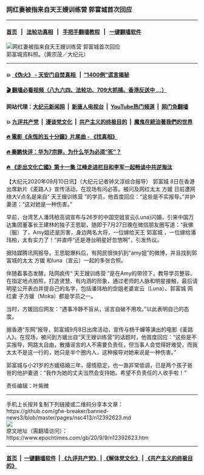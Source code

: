 ### 网红妻被指来自天王嫂训练营 郭富城首次回应
------------------------

#### [首页](https://github.com/gfw-breaker/banned-news3/blob/master/README.md) &nbsp;&nbsp;|&nbsp;&nbsp; [法轮功真相](https://github.com/begood0513/basic/blob/master/README.md)  &nbsp;&nbsp;|&nbsp;&nbsp; [手把手翻墙教程](https://github.com/gfw-breaker/guides/wiki)  &nbsp;&nbsp;|&nbsp;&nbsp; [一键翻墙软件](https://github.com/gfw-breaker/nogfw/blob/master/README.md)  



<div><img alt="网红妻被指来自天王嫂训练营 郭富城首次回应" class="attachment-djy_600_400 size-djy_600_400 wp-post-image" src="https://i.epochtimes.com/assets/uploads/2019/06/1906250533242122-600x400.jpg"/>
<div class="caption">
 郭富城资料照。（黄宗茂／大纪元）
</div></div><hr/>

#### 💥 [《伪火》 - 天安门自焚真相 ](http://141.164.51.119:10000/videos/blog/weihuo.html)&nbsp; |&nbsp; [“1400例”谎言揭秘  ](http://141.164.51.119:10000/videos/blog/jiexi1400.html)

#### [ 🎬  翻墙必看视频（八九六四、法轮功、709大抓捕、香港反送中 ...）](https://github.com/gfw-breaker/links/blob/master/banned.md)

#### 网站代理：[大纪元新闻网](http://167.172.10.89:10080/gb/) &nbsp;|&nbsp; [新唐人电视台](http://167.172.10.89:8808/gb/)  &nbsp;|&nbsp; [YouTube热门频道](http://158.247.203.241/youtube.html) &nbsp;|&nbsp; [网门免翻墙](http://158.247.203.241:11000/show.aspx?name=ogHome)

#### 💥 [九评共产党](http://141.164.51.119:10000/videos/res/jiuping/)&nbsp; |&nbsp; [漫谈党文化](http://141.164.51.119:10000/videos/res/mtdwh/)&nbsp; |&nbsp; [共产主义的终极目的](http://141.164.51.119:10000/videos/res/zjmd/)&nbsp; |&nbsp; [魔鬼在統治著我們的世界](http://141.164.51.119:10000/videos/res/TheSpecter/)  

#### [ 🔥  電影《永恆的五十分鐘》片尾曲 - 《找真相》](http://141.164.51.119:10000/videos/news/../legend/index.html)

#### [ 🔥  秦鹏快评：华为7宗罪，为什么华为必须“死”？](http://141.164.51.119:10000/videos/news/qp01.html)

#### [ 🔥  《走出文化亡國》第十一集 江峰走进栏目和李军一起畅谈中共逆淘汰](http://141.164.51.119:10000/videos/news/../res/zcwhwg/index.html)

<div><p>
 【大纪元2020年09月10日讯】（大纪元记者钟又淳综合报导）
 <ok href="https://www.epochtimes.com/gb/tag/%E9%83%AD%E5%AF%8C%E5%9F%8E.html">
  郭富城
 </ok>
 8日在香港出席新片《麦路人》宣传活动，在现场有问必答。被问及网红太太
 <ok href="https://www.epochtimes.com/gb/tag/%E6%96%B9%E5%AA%9B.html">
  方媛
 </ok>
 日前遭网络大V点名是来自“
 <ok href="https://www.epochtimes.com/gb/tag/%E5%A4%A9%E7%8E%8B%E5%AB%82%E8%AE%AD%E7%BB%83%E8%90%A5.html">
  天王嫂训练营
 </ok>
 ”的学员，他首度回应：“这些是不实报导。”并护妻道：“这对她是一种伤害。”
</p>
<p>
 早前，台湾艺人潘玮柏高调宣布与26岁的中国空姐宣云(Luna)闪婚，引来中国万达集团董事长王建林的独子王思聪，随即于7月27日晚在微信朋友圈写道：“我佛（服）了，Amy姐还是厉害，身边两名大将，一位嫁给天王
 <ok href="https://www.epochtimes.com/gb/tag/%E9%83%AD%E5%AF%8C%E5%9F%8E.html">
  郭富城
 </ok>
 ，一位嫁给潘玮柏，太有实力了！”并直呼“还是港台明星好忽悠啊”，引发热议。
</p>
<p>
 据陆媒腾讯网报导，王思聪爆料后，有网民很快扒到“amy姐”的微博，并且找到郭富城的太太
 <ok href="https://www.epochtimes.com/gb/tag/%E6%96%B9%E5%AA%9B.html">
  方媛
 </ok>
 和luna（宣云）一起的多张合照。
</p>
<p>
 伴随着事态发酵，陆网疯传“
 <ok href="https://www.epochtimes.com/gb/tag/%E5%A4%A9%E7%8E%8B%E5%AB%82%E8%AE%AD%E7%BB%83%E8%90%A5.html">
  天王嫂训练营
 </ok>
 ”是在Amy的带领下，教导学员整容、在指定地点拍照，打造贤慧、有内涵的形象，通过老师的人脉和明星接触，最后请明星公开表白并提自己的名字，包括潘玮柏的空姐老婆宣云（Luna）、郭富城
 <ok href="https://www.epochtimes.com/gb/tag/%E7%BD%91%E7%BA%A2%E5%A6%BB.html">
  网红妻
 </ok>
 子方媛（Moka）都是学员之一。
</p>
<p>
 当时，方媛回应网友：“遇事冷静不盲从，谣言自破不用攻。”以此表明自己的态度。
</p>
<p>
 据香港“东网”报导，郭富城9月8日出席活动，宣传与杨千嬅等演出的电影《麦路人》。在现场，被问到方媛出自“天王嫂训练营”的话题时，他首度回应：“这些是不实报导，网路太自由，散播谣言的人不需要负责任，但当事人会觉得好难受，而我太太不是这一行的，她只是半个圈内人，这种报导对她来说是一种伤害。”
</p>
<p>
 郭富城与小21岁的方媛结婚三年，感情稳定，也一直非常低调，已是两个孩子爸爸的他护妻道：“我作为她的丈夫当然会支持她。希望不负责任的人收手啦！”
</p>
<p>
 责任编辑：叶紫微
</p>
</div>
<hr/>
手机上长按并复制下列链接或二维码分享本文章：<br/>
https://github.com/gfw-breaker/banned-news3/blob/master/pages/nsc413/n12392623.md <br/>
<a href='https://github.com/gfw-breaker/banned-news3/blob/master/pages/nsc413/n12392623.md'><img src='https://github.com/gfw-breaker/banned-news3/blob/master/pages/nsc413/n12392623.md.png'/></a> <br/>
原文地址（需翻墙访问）：https://www.epochtimes.com/gb/20/9/9/n12392623.htm


------------------------
#### [首页](https://github.com/gfw-breaker/banned-news3/blob/master/README.md) &nbsp;|&nbsp; [一键翻墙软件](https://github.com/gfw-breaker/nogfw/blob/master/README.md) &nbsp;| [《九评共产党》](https://github.com/gfw-breaker/9ping.md/blob/master/README.md#九评之一评共产党是什么) | [《解体党文化》](https://github.com/gfw-breaker/jtdwh.md/blob/master/README.md) | [《共产主义的终极目的》](https://github.com/gfw-breaker/gczydzjmd.md/blob/master/README.md)


<img src='http://gfw-breaker.win/banned-news3/pages/nsc413/n12392623.md' width='0px' height='0px'/>